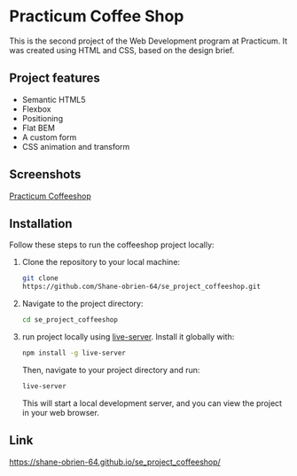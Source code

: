 # Practicum Coffee Shop

This is the second project of the Web Development program at Practicum. It was created using HTML and CSS, based on the design brief.

## Project features

- Semantic HTML5
- Flexbox
- Positioning
- Flat BEM
- A custom form
- CSS animation and transform

## Screenshots

[Practicum Coffeeshop](https://imgur.com/a/NgJab4y)

## Installation

Follow these steps to run the coffeeshop project locally:

1. Clone the repository to your local machine:

   ```bash
   git clone
   https://github.com/Shane-obrien-64/se_project_coffeeshop.git
   ```

2. Navigate to the project directory:

   ```bash
   cd se_project_coffeeshop
   ```

3. run project locally using [live-server](https://www.npmjs.com/package/live-server). Install it globally with:

   ```bash
   npm install -g live-server
   ```

   Then, navigate to your project directory and run:

   ```bash
   live-server
   ```

   This will start a local development server, and you can view the project in your web browser.

## Link

https://shane-obrien-64.github.io/se_project_coffeeshop/
